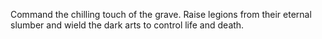 Command the chilling touch of the grave. Raise legions from their eternal slumber and wield the dark arts to control life and death.
